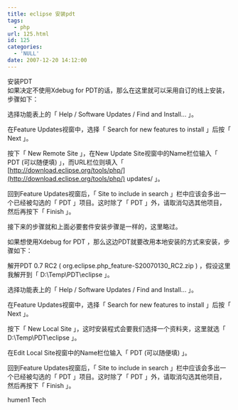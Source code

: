 ```yaml
---
title: eclipse 安装pdt
tags:
  - php
url: 125.html
id: 125
categories:
  - 'NULL'
date: 2007-12-20 14:12:00
---
```


安装PDT  
如果决定不使用Xdebug for PDT的话，那么在这里就可以采用自订的线上安装，步骤如下：  
  
选择功能表上的「 Help / Software Updates / Find and Install... 」。  
  
在Feature Updates视窗中，选择「 Search for new features to install 」后按「 Next 」。  
  
按下「 New Remote Site 」，在New Update Site视窗中的Name栏位输入「 PDT (可以随便填) 」，而URL栏位则填入「 [http://download.eclipse.org/tools/php/](http://download.eclipse.org/tools/php/) updates/ 」。  
  
回到Feature Updates视窗后，「 Site to include in search 」栏中应该会多出一个已经被勾选的「 PDT 」项目。这时除了「 PDT 」外，请取消勾选其他项目，然后再按下「 Finish 」。  
  
接下来的步骤就和上面必要套件安装步骤是一样的，这里略过。  
  
如果想使用Xdebug for PDT ，那么这边PDT就要改用本地安装的方式来安装，步骤如下：  
  
解开PDT 0.7 RC2 ( org.eclipse.php\_feature-S20070130\_RC2.zip ) ，假设这里我解开到「 D:\\Temp\\PDT\\eclipse 」。  
  
选择功能表上的「 Help / Software Updates / Find and Install... 」。  
  
在Feature Updates视窗中，选择「 Search for new features to install 」后按「 Next 」。  
  
按下「 New Local Site 」，这时安装程式会要我们选择一个资料夹，这里就选「 D:\\Temp\\PDT\\eclipse 」。  
  
在Edit Local Site视窗中的Name栏位输入「 PDT (可以随便填) 」。  
  
回到Feature Updates视窗后，「 Site to include in search 」栏中应该会多出一个已经被勾选的「 PDT 」项目。这时除了「 PDT 」外，请取消勾选其他项目，然后再按下「 Finish 」。  
  

humen1 Tech